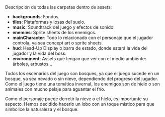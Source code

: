 Descripción de todas las carpetas dentro de assets:

- **backgrounds**: Fondos.
- **tiles**: Plataformas y losas del suelo. 
- **music**: Soundtrack del juego y efectos de sonido. 
- **enemies**: Sprite sheets de los enemigos.
- **mainCharacter**: Todo lo relacionado con el personaje que el jugador controla, ya sea concept art o sprite sheets.
- **hud**: Head-Up Display o barra de estado, donde estará la vida del jugador y la vida del boss.
- **environment**: Assets que tengan que ver con el medio ambiente: árboles, arbustos...

Todos los escenarios del juego son bosques, ya que el juego sucede en un bosque, ya sea nevado o sin nieve, dependiendo del progreso del jugador. Como el juego tiene una temática invernal, los enemigos son de hielo o son animales con mucho pelaje para aguantar el frío. 

Como el personaje puede derretir la nieve o el hielo, es importante su aspecto. Hemos decidido hacerlo un lobo con un toque místico para que simbolice la naturaleza y el bosque. 
